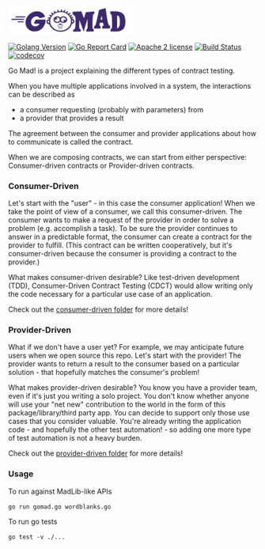 <img src="./doc/GoMad-Logo.jpg" width="250" title="design based on original Gopher by Renee French and Mad Libs mascot Phil">

[![Golang Version](https://img.shields.io/badge/go-1.21.1-00ADD8.svg?style=plastic)](http://golang.com)
[![Go Report Card](https://goreportcard.com/badge/github.com/aclairefication/gomad?style=plastic)](https://goreportcard.com/report/github.com/aclairefication/gomad)
[![Apache 2 license](https://img.shields.io/badge/License-Apache2-blue.svg)](LICENSE)
[![Build Status](https://travis-ci.org/aclairefication/gomad.svg?branch=master)](https://travis-ci.org/aclairefication/gomad)
[![codecov](https://codecov.io/gh/aclairefication/gomad/branch/master/graph/badge.svg)](https://codecov.io/gh/aclairefication/gomad)

Go Mad! is a project explaining the different types of contract testing.

When you have multiple applications involved in a system, the interactions can be described as
* a consumer requesting (probably with parameters) from
* a provider that provides a result

The agreement between the consumer and provider applications about how to communicate is called the contract.

When we are composing contracts, we can start from either perspective:
Consumer-driven contracts
or
Provider-driven contracts.

### Consumer-Driven

Let's start with the "user" - in this case the consumer application!
When we take the point of view of a consumer, we call this consumer-driven.
The consumer wants to make a request of the provider in order to solve a problem (e.g. accomplish a task).
To be sure the provider continues to answer in a predictable format, the consumer can create a contract for the provider to fulfill. (This contract can be written cooperatively, but it's consumer-driven because the consumer is providing a contract to the provider.)

What makes consumer-driven desirable?
Like test-driven development (TDD), Consumer-Driven Contract Testing (CDCT) would allow writing only the code necessary for a particular use case of an application.

Check out the [consumer-driven folder](consumer-driven) for more details!

### Provider-Driven

What if we don't have a user yet? For example, we may anticipate future users when we open source this repo.
Let's start with the provider!
The provider wants to return a result to the consumer based on a particular solution - that hopefully matches the consumer's problem!

What makes provider-driven desirable?
You know you have a provider team, even if it's just you writing a solo project. You don't know whether anyone will use your "net new" contribution to the world in the form of this package/library/third party app.
You can decide to support only those use cases that you consider valuable.
You're already writing the application code - and hopefully the other test automation! - so adding one more type of test automation is not a heavy burden.

Check out the [provider-driven folder](provider-driven) for more details!

### Usage

To run against MadLib-like APIs
```
go run gomad.go wordblanks.go
```

To run go tests
```
go test -v ./...
```